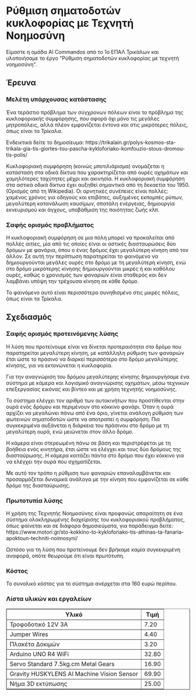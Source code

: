 <h1>Ρύθμιση σηματοδοτών κυκλοφορίας
με Τεχνητή Νοημοσύνη</h1>
Είμαστε η ομάδα AI Commandos από το 1ο ΕΠΑΛ Τρικάλων και υλοποιήσαμε το έργο "Ρύθμιση σηματοδοτών κυκλοφορίας με τεχνητή νοημοσύνη".
<h2>Έρευνα</h2>
<h3>Μελέτη υπάρχουσας κατάστασης</h3>
<p></p>Ένα τεράστιο πρόβλημα των σύγχρονων πόλεων είναι το πρόβλημα της κυκλοφοριακής συμφόρησης, που αφορά όχι μόνο τις μεγάλες μητροπόλεις, αλλά πλέον εμφανίζεται έντονα και στις μικρότερες πόλεις, όπως είναι τα Τρίκαλα.</p>
<p>Ενδεικτικά δείτε το δημοσίευμα: https://trikalain.gr/polys-kosmos-sta-trikala-gia-tis-giortes-tou-pascha-kykloforiako-komfouzio-stous-dromou-tis-polis/</p>
<p>Κυκλοφοριακή συμφόρηση (κοινώς μποτιλιάρισμα) ονομάζεται η κατάσταση στα οδικά δίκτυα που χαρακτηρίζεται από ουρές οχημάτων και χαμηλότερες ταχύτητες μέχρι και ακινησία. Η κυκλοφοριακή συμφόρηση στα αστικά οδικά δίκτυα έχει αυξηθεί σημαντικά από τη δεκαετία του 1950. (Ορισμός από τη Wikipedia).
Οι αρνητικές συνέπειες είναι πολλές: χαμένος χρόνος για οδηγούς και επιβάτες, αυξημένες εκπομπές ρύπων, μεγαλύτερη κατανάλωση καυσίμων, σπατάλη ενέργειας, δημιουργία εκνευρισμού και άγχους, υποβάθμιση της ποιότητας ζωής κλπ.</p>
<h3>Σαφής ορισμός προβλήματος</h3>
<p>Η κυκλοφοριακή συμφόρηση σε μια πόλη μπορεί να προκαλείται από πολλές αιτίες, μία από τις οποίες είναι οι αστικές διασταυρώσεις δύο δρόμων με φανάρια, όπου ο ένας δρόμος έχει μεγαλύτερη κίνηση από τον άλλον.
Σε αυτή την περίπτωση παρατηρείται το φαινόμενο να δημιουργούνται μεγάλες ουρές στο δρόμο με τη μεγαλύτερη κίνηση, ενώ στο δρόμο μικρότερης κίνησης δημιουργούνται μικρές ή και καθόλου ουρές, καθώς ο χρονισμός των φαναριών είναι σταθερός και δεν λαμβάνει υπόψη την τρέχουσα κίνηση σε κάθε δρόμο.</p>
<p>Το φαινόμενο αυτό είναι περισσότερο συνηθισμένο στις μικρές πόλεις, όπως είναι τα Τρίκαλα.</p>

<h2>Σχεδιασμός</h2>
<h3>Σαφής ορισμός προτεινόμενης λύσης</h3>
<p>Η λύση που προτείνουμε είναι να δίνεται προτεραιότητα στο δρόμο που παρατηρείται μεγαλύτερη κίνηση, με κατάλληλη ρύθμιση των φαναριών έτσι ώστε το πράσινο να διαρκεί περισσότερο στο δρόμο μεγαλύτερης κίνησης, για να εκτονώνεται η κυκλοφορία.</p>
<p>Για την αναγνώριση του δρόμου μεγαλύτερης κίνησης δημιουργήσαμε ένα σύστημα με κάμερα και λογισμικό αναγνώρισης οχημάτων, μέσω τεχνικών επεξεργασίας εικόνας και βίντεο και με χρήση τεχνητής νοημοσύνης.</p>
<p>Το σύστημα ελέγχει τον αριθμό των αυτοκινήτων που προστίθενται στην ουρά ενός δρόμου και περιμένουν στο κόκκινο φανάρι. Όταν η ουρά αρχίζει να μεγαλώνει πάνω από ένα όριο, γίνεται ανάλογη ρύθμιση των φωτεινών σηματοδοτών ώστε να αποτραπεί η συμφόρηση.
Πιο συγκεκριμένα αυξάνεται η διάρκεια του πράσινου στο δρόμο με τη μεγαλύτερη ουρά, ενώ μειώνεται στον άλλο δρόμο.</p>
<p>Η κάμερα είναι στερεωμένη πάνω σε βάση και περιστρέφεται με τη βοήθεια ενός κινητήρα, έτσι ώστε να ελέγχει και τους δύο δρόμους της διασταύρωσης. Η κάμερα κοιτάζει πάντα στο δρόμο που έχει κόκκινο για να ελέγχει την ουρά που σχηματίζεται.</p>
<p>Με αυτό τον τρόπο η ρύθμιση των φαναριών επαναλαμβάνεται και προσαρμόζεται δυναμικά ανάλογα με την κίνηση που εμφανίζεται σε κάθε δρόμο της διασταύρωσης.</p>
<h3>Πρωτοτυπία λύσης</h3>
<p>Η χρήση της Τεχνητής Νοημοσύνης είναι προφανώς απαραίτητη σε ένα σύστημα ολοκληρωμένης διαχείρισης του κυκλοφοριακού προβλήματος, όπως φαίνεται και σε διάφορα δημοσιεύματα, για παράδειγμα δείτε: https://www.motori.gr/sto-kokkino-to-kykloforiako-tis-athinas-ta-fanaria-apoktoun-techniti-noimosyni/</p>
<p>Ωστόσο για τη λύση που προτείνουμε δεν βρήκαμε καμία συγκεκριμένη αναφορά, οπότε θεωρούμε ότι είναι πρωτότυπη.</p>
<h3>Κόστος</h3>
<p>Το συνολικό κόστος για το σύστημα ανέρχεται στα 160 ευρώ περίπου.</p>
<h3>Λίστα υλικών και εργαλείων</h3>
<table border=1 cellspacing=0>
<tr><th>Υλικό</th>
<th>Τιμή</th></tr>
<tr><td>Τροφοδοτικό 12V 3A</td>
<td>7.20</td></tr>
<tr><td>Jumper Wires</td>
<td>4.40</td></tr>
<tr><td>Πλακέτα Δοκιμών</td>
<td>3.20</td></tr>
<tr><td>Arduino UNO R4 WiFi</td>
<td>32.80</td></tr>
<tr><td>Servo Standard 7.5kg.cm Metal Gears</td>
<td>16.90</td></tr>
<tr><td>Gravity HUSKYLENS AI Machine Vision Sensor</td>
<td>69.90</td></tr>
<tr><td>Νήμα 3D εκτύπωσης</td>
<td>25.00</td></tr>
</table>





